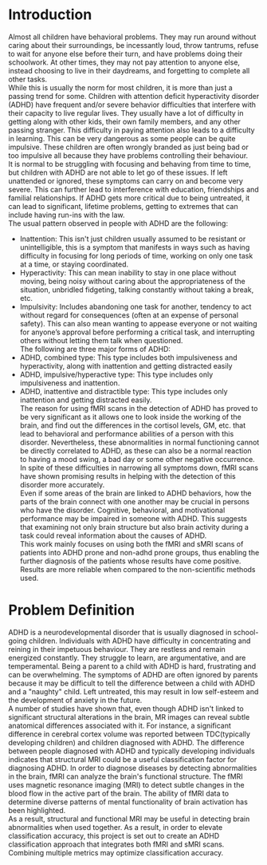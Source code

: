 # Introduction

Almost all children have behavioral problems. They may run around without caring about their surroundings, be incessantly loud, throw tantrums, refuse to wait for anyone else before their turn, and have problems doing their schoolwork. At other times, they may not pay attention to anyone else, instead choosing to live in their daydreams, and forgetting to complete all other tasks. <br>
While this is usually the norm for most children, it is more than just a passing trend for some. Children with attention deficit hyperactivity disorder (ADHD) have frequent and/or severe behavior difficulties that interfere with their capacity to live regular lives. They usually have a lot of difficulty in getting along with other kids, their own family members, and any other passing stranger. This difficulty in paying attention also leads to a difficulty in learning. This can be very dangerous as some people can be quite impulsive. These children are often wrongly branded as just being bad or too impulsive all because they have problems controlling their behaviour.<br>
It is normal to be struggling with focusing and behaving from time to time, but children with ADHD are not able to let go of these issues. If left unattended or ignored, these symptoms can carry on and become very severe. This can further lead to interference with education, friendships and familial relationships. If ADHD gets more critical due to being untreated, it can lead to significant, lifetime problems, getting to extremes that can include having run-ins with the law.<br>
The usual pattern observed in people with ADHD are the following:

-   Inattention: This isn't just children usually assumed to be resistant or unintelligible, this is a symptom that manifests in ways such as having difficulty in focusing for long periods of time, working on only one task at a time, or staying coordinated.
-   Hyperactivity: This can mean inability to stay in one place without moving, being noisy without caring about the appropriateness of the situation, unbridled fidgeting, talking constantly without taking a break, etc.
-   Impulsivity: Includes abandoning one task for another, tendency to act without regard for consequences (often at an expense of personal safety). This can also mean wanting to appease everyone or not waiting for anyone’s approval before performing a critical task, and interrupting others without letting them talk when questioned.<br>
    The following are three major forms of ADHD:
-   ADHD, combined type: This type includes both impulsiveness and hyperactivity, along with inattention and getting distracted easily
-   ADHD, impulsive/hyperactive type: This type includes only impulsiveness and inattention.
-   ADHD, inattentive and distractible type: This type includes only inattention and getting distracted easily.<br>
    The reason for using fMRI scans in the detection of ADHD has proved to be very significant as it allows one to look inside the working of the brain, and find out the differences in the cortisol levels, GM, etc. that lead to behavioral and performance abilities of a person with this disorder. Nevertheless, these abnormalities in normal functioning cannot be directly correlated to ADHD, as these can also be a normal reaction to having a mood swing, a bad day or some other negative occurrence. In spite of these difficulties in narrowing all symptoms down, fMRI scans have shown promising results in helping with the detection of this disorder more accurately.<br>
    Even if some areas of the brain are linked to ADHD behaviors, how the parts of the brain connect with one another may be crucial in persons who have the disorder. Cognitive, behavioral, and motivational performance may be impaired in someone with ADHD. This suggests that examining not only brain structure but also brain activity during a task could reveal information about the causes of ADHD.<br>
    This work mainly focuses on using both the fMRI and sMRI scans of patients into ADHD prone and non-adhd prone groups, thus enabling the further diagnosis of the patients whose results have come positive. Results are more reliable when compared to the non-scientific methods used.<br>

# Problem Definition

ADHD is a neurodevelopmental disorder that is usually diagnosed in school-going children. Individuals with ADHD have difficulty in concentrating and reining in their impetuous behaviour. They are restless and remain energized constantly. They struggle to learn, are argumentative, and are temperamental. Being a parent to a child with ADHD is hard, frustrating and can be overwhelming. The symptoms of ADHD are often ignored by parents because it may be difficult to tell the difference between a child with ADHD and a "naughty" child. Left untreated, this may result in low self-esteem and the development of anxiety in the future.<br>
A number of studies have shown that, even though ADHD isn't linked to significant structural alterations in the brain, MR images can reveal subtle anatomical differences associated with it. For instance, a significant difference in cerebral cortex volume was reported between TDC(typically developing children) and children diagnosed with ADHD. The difference between people diagnosed with ADHD and typically developing individuals indicates that structural MRI could be a useful classification factor for diagnosing ADHD. In order to diagnose diseases by detecting abnormalities in the brain, fMRI can analyze the brain's functional structure. The fMRI uses magnetic resonance imaging (MRI) to detect subtle changes in the blood flow in the active part of the brain. The ability of fMRI data to determine diverse patterns of mental functionality of brain activation has been highlighted.<br>
As a result, structural and functional MRI may be useful in detecting brain abnormalities when used together. As a result, in order to elevate classification accuracy, this project is set out to create an ADHD classification approach that integrates both fMRI and sMRI scans. Combining multiple metrics may optimize classification accuracy.<br>
